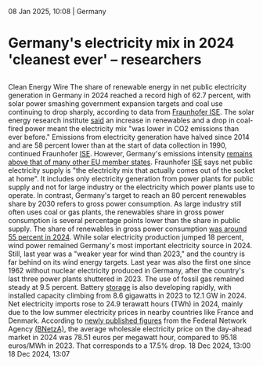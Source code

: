 08 Jan 2025, 10:08
| 
Germany
# Germany's electricity mix in 2024 'cleanest ever' – researchers
## 
Clean Energy Wire
The share of renewable energy in net public electricity generation in Germany in 2024 reached a record high of 62.7 percent, with solar power smashing government expansion targets and coal use continuing to drop sharply, according to data from [Fraunhofer ISE](https://www.cleanenergywire.org/experts/fraunhofer-ise). 
The solar energy research institute [said](https://www.ise.fraunhofer.de/de/presse-und-medien/presseinformationen/2025/oeffentliche-stromerzeugung-2024-deutscher-strommix-so-sauber-wie-nie.html) an increase in renewables and a drop in coal-fired power meant the electricity mix "was lower in CO2 emissions than ever before." Emissions from electricity generation have halved since 2014 and are 58 percent lower than at the start of data collection in 1990, continued Fraunhofer [ISE](https://www.cleanenergywire.org/experts/fraunhofer-ise). However, Germany's emissions intensity [remains above that of many other EU member states](https://www.cleanenergywire.org/factsheets/germanys-greenhouse-gas-emissions-and-climate-targets).
Fraunhofer [ISE](https://www.cleanenergywire.org/experts/fraunhofer-ise) says net public electricity supply is "the electricity mix that actually comes out of the socket at home". It includes only electricity generation from power plants for public supply and not for large industry or the electricity which power plants use to operate. In contrast, Germany's target to reach an 80 percent renewables share by 2030 refers to gross power consumption. As large industry still often uses coal or gas plants, the renewables share in gross power consumption is several percentage points lower than the share in public supply. The share of renewables in gross power consumption [was around 55 percent in 2024](https://www.cleanenergywire.org/factsheets/germanys-energy-consumption-and-power-mix-charts).
While solar electricity production jumped 18 percent, wind power remained Germany's most important electricity source in 2024. Still, last year was a "weaker year for wind than 2023," and the country is far behind on its wind energy targets. Last year was also the first one since 1962 without nuclear electricity produced in Germany, after the country's last three power plants shuttered in 2023. The use of fossil gas remained steady at 9.5 percent. Battery [storage](https://www.cleanenergywire.org/glossary/letter_s#storage) is also developing rapidly, with installed capacity climbing from 8.6 gigawatts in 2023 to 12.1 GW in 2024.
Net electricity imports rose to 24.9 terawatt hours (TWh) in 2024, mainly due to the low summer electricity prices in nearby countries like France and Denmark.
According to [newly published figures](https://www.smard.de/page/home/topic-article/444/215556) from the Federal Network Agency [(BNetzA),](https://www.cleanenergywire.org/experts/federal-network-agency-electricity-gas-telecommunications-post-and-railway-0) the average wholesale electricity price on the day-ahead market in 2024 was 78.51 euros per megawatt hour, compared to 95.18 euros/MWh in 2023. That corresponds to a 17.5% drop.
18 Dec 2024, 13:00
18 Dec 2024, 13:07